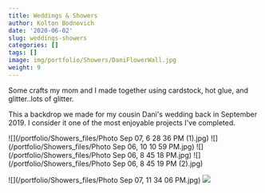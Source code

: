 ```yaml
---
title: Weddings & Showers
author: Kolton Bodnovich
date: '2020-06-02'
slug: weddings-showers
categories: []
tags: []
image: img/portfolio/Showers/DaniFlowerWall.jpg
weight: 9
---
```


Some crafts my mom and I made together using cardstock, hot glue, and glitter..lots of glitter. 

<!--more-->

This a backdrop we made for my cousin Dani's wedding back in September 2019. I consider it one of the most enjoyable projects I've completed. 

![](/portfolio/Showers_files/Photo Sep 07, 6 28 36 PM (1).jpg)
![](/portfolio/Showers_files/Photo Sep 06, 10 10 59 PM.jpg)
![](/portfolio/Showers_files/Photo Sep 06, 8 45 18 PM.jpg)
![](/portfolio/Showers_files/Photo Sep 06, 8 45 19 PM (2).jpg)


![](/portfolio/Showers_files/Photo Sep 07, 11 34 06 PM.jpg)
![](/portfolio/Showers_files/shower_me.gif)
